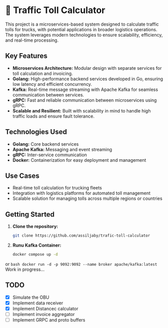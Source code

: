 # 🚚 Traffic Toll Calculator

This project is a microservices-based system designed to calculate traffic tolls for trucks, with potential applications in broader logistics operations. The system leverages modern technologies to ensure scalability, efficiency, and real-time processing.

## Key Features
- **Microservices Architecture:** Modular design with separate services for toll calculation and invoicing.
- **Golang:** High-performance backend services developed in Go, ensuring low latency and efficient concurrency.
- **Kafka:** Real-time message streaming with Apache Kafka for seamless communication between services.
- **gRPC:** Fast and reliable communication between microservices using gRPC.
- **Scalable and Resilient:** Built with scalability in mind to handle high traffic loads and ensure fault tolerance.

## Technologies Used
- **Golang:** Core backend services
- **Apache Kafka:** Messaging and event streaming
- **gRPC:** Inter-service communication
- **Docker:** Containerization for easy deployment and management

## Use Cases
- Real-time toll calculation for trucking fleets
- Integration with logistics platforms for automated toll management
- Scalable solution for managing tolls across multiple regions or countries

## Getting Started
1. **Clone the repository:**
    ```bash
    git clone https://github.com/assiljaby/trafic-toll-calculator
    ```

2. **Runu Kafka Container:**
    ```bash
    docker compose up -d
    ```
or
    ```bash
    docker run -d -p 9092:9092 --name broker apache/kafka:latest
    ```
Work in progress...

## TODO
- [x] Simulate the OBU
- [x] Implement data receiver
- [x] Implement Distancec calculator
- [ ] Implement invoice aggregator
- [ ] Implement GRPC and proto buffers